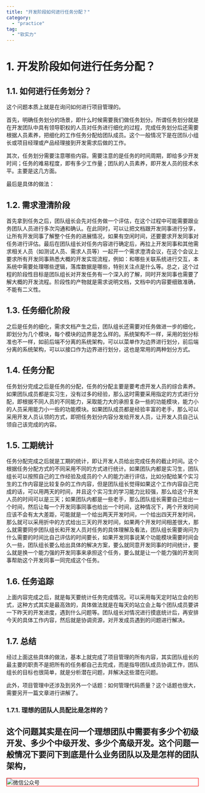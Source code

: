 ```yaml
---
title: "开发阶段如何进行任务分配？"
category:
  - "practice"
tag:
  - "软实力"
---
```


# 1. 开发阶段如何进行任务分配？

## 1.1. 如何进行任务划分？

这个问题本质上就是在询问如何进行项目管理的。

首先，明确任务划分的场景，即什么时候需要我们做任务划分。所谓任务划分就是在开发团队中具有领导职权的人员对任务进行细化的过程，完成任务划分后还需要根据人员素养，把细化的工作任务分配给团队成员。这个一般情况下是在团队小组长或项目经理或产品经理接到开发需求后做的工作。

其次，任务划分需要注意哪些内容。需要注意的是任务的时间周期，即给多少开发时间；任务的难易程度，即有多少工作量；团队的人员素养，即开发人员的技术水平。主要是这几方面。

最后是具体的做法：

## 1.2. 需求澄清阶段

首先拿到任务之后，团队组长会先对任务做一个评估，在这个过程中可能需要跟业务团队人员进行多次沟通和确认。在此同时，可以让把文档跟开发同事进行分享，让所有开发同事了解整个任务的进展情况，如果有空闲时间，还要要求开发同事对任务进行评估。最后在团队组长对任务内容进行确定后，再拉上开发同事和其他需求相关人员（如测试人员、需求人员等）一起开一个需求澄清会议，在这个会议上要求所有开发同事熟悉大概的开发实现流程，例如：和哪些关联系统进行交互，本系统中需要处理哪些逻辑，落库数据是哪些，特别关注点是什么等。总之，这个过程的阶段性目标是团队组长对开发任务有一个深入的了解，同时开发同事也需要了解大概的开发流程。阶段性的产物就是需求说明文档，文档中的内容要细致准确，不能有二义性。

## 1.3. 任务细化阶段

之后是任务的细化，需求文档产生之后，团队组长还需要对任务做进一步的细化，即划分为几个模块，每个模块的边界是怎么样的。系统架构不一样，采用的划分标准也不一样，如前后端不分离的系统架构，可以以菜单作为边界进行划分，前后端分离的系统架构，可以以接口作为边界进行划分，这也是常用的两种划分方式。

## 1.4. 任务分配

任务划分完成之后是任务的分配，任务的分配主要是要考虑开发人员的综合素养。如果团队成员都是实习生，没有过多的经验，那么这时需要采用指定的方式进行分配，即根据不同人员的不同能力，采取能力大的承担复杂一些的功能模块，能力小的人员采用能力小一些的功能模块。如果团队成员都是经验丰富的老手，那么可以采用开发人员认领的方式，即把任务划分内容分发给开发人员，让开发人员自己认领自己该完成的内容。

## 1.5. 工期统计

任务分配完成之后就是工期的统计，即让开发人员给出完成任务的截止时间。这个根据任务分配方式的不同采用不同的方式进行统计。如果团队内都是实习生，团队组长可以按照自己的工作经验及成员的个人的能力进行评估，比如分配给某个实习生的工作内容是比较复杂的工作内容，但是团队组长觉得如果这个工作内容自己完成的话，可以用两天的时间，并且这个实习生的学习能力比较强，那么给这个开发人员的时间可以是三天；如果团队内都是一些老手，那么团队组长需要自己给出一个时间，然后让每一个开发同事同事也给出一个时间，这种情况下，两个开发时间应该不会有太大差距，可能就是一个给出两天开发时间，一个给出四天开发时间，那么就可以采用折中的方式给出三天的开发时间，如果两个开发时间相差很大，那么就需要同步团队组长和开发人员对任务的具体理解及看法，团队组长需要询问为什么需要的时间比自己评估的时间要长，如果开发同事说某个功能模块需要时间会久一些，团队组长要么给出具体的解决方案，要么就同意开发同事的时间统计，要么就是换一个能力强的开发同事来承担这个任务，要么就是让一个能力强的开发同事帮助这个开发同事一同完成这个任务。

## 1.6. 任务追踪

上面内容完成之后，就是每天要统计任务完成情况。可以采用每天定时站立会的形式，这种方式其实是最高效的，具体做法就是在每天的站立会上每个团队成员要讲一下昨天的开发进度，遇到什么问题等。团队组长对情况进行摸底统计后，再安排今天的具体工作内容，然后就是协调资源，对开发成员遇到的问题进行解决。

## 1.7. 总结

经过上面这些具体的做法，基本上就完成了项目管理的所有内容，其实团队组长的最主要的职责不是把所有的任务都自己去完成，而是指导团队成员协调工作，团队组长的目标也很简单，就是分析潜在问题，并解决这些潜在问题。

此外，项目管理中还涉及到另外一个话题：如何管理代码质量？这个话题也很大，需要另开一篇文章进行讲解了。








### 1.7.1. 理想的团队人员配比是怎样的？

这个问题其实是在问一个理想团队中需要有多少个初级开发、多少个中级开发、多少个高级开发。这个问题一般情况下要问下到底是什么业务团队以及是怎样的团队架构，
---

<img style="border:1px red solid; display:block; margin:0 auto;" :src="$withBase('/qrcode.jpg')" alt="微信公众号" />

